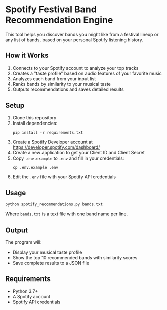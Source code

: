 # Spotify Festival Band Recommendation Engine

This tool helps you discover bands you might like from a festival lineup or any list of bands, based on your personal Spotify listening history.

## How it Works

1. Connects to your Spotify account to analyze your top tracks
2. Creates a "taste profile" based on audio features of your favorite music
3. Analyzes each band from your input list
4. Ranks bands by similarity to your musical taste
5. Outputs recommendations and saves detailed results

## Setup

1. Clone this repository
2. Install dependencies:
   ```
   pip install -r requirements.txt
   ```
3. Create a Spotify Developer account at https://developer.spotify.com/dashboard/
4. Create a new application to get your Client ID and Client Secret
5. Copy `.env.example` to `.env` and fill in your credentials:
   ```
   cp .env.example .env
   ```
6. Edit the `.env` file with your Spotify API credentials

## Usage

```bash
python spotify_recommendations.py bands.txt
```

Where `bands.txt` is a text file with one band name per line.

## Output

The program will:
- Display your musical taste profile
- Show the top 10 recommended bands with similarity scores
- Save complete results to a JSON file

## Requirements

- Python 3.7+
- A Spotify account
- Spotify API credentials